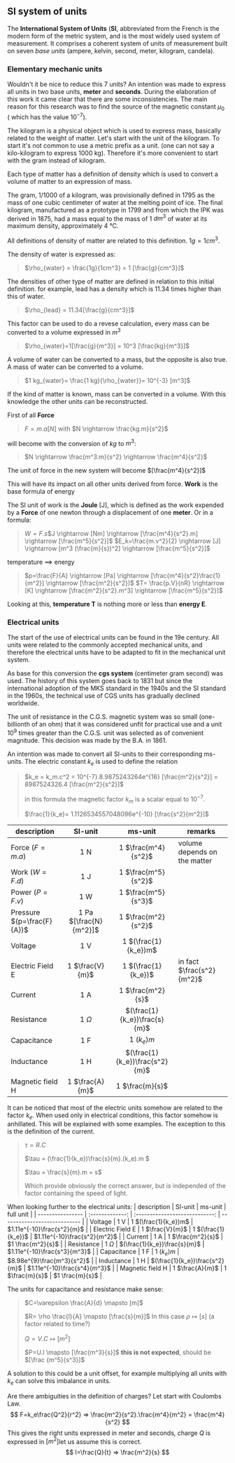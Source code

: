 ## SI system of units
The **International System of Units** (**SI**, abbreviated from the French is the modern form of the metric system, and is the most widely used system of measurement. It comprises a coherent system of units of measurement built on seven *base units* (ampere, kelvin, second, meter, kilogram, candela).

### Elementary mechanic units

Wouldn't it be nice to reduce this 7 units? An intention was made to express all units in two base units, **meter** and **seconds**. During the elaboration of this work it came clear that there are some inconsistencies. The main reason for this research was to find the source of the magnetic constant $\mu_0$ ( which has the value $10^{-7}$). 

The kilogram is a physical object which is used to express mass, basically related to the weight of matter. Let's start with the unit of the kilogram. To start it's not common to use a metric prefix as a unit. (one can not say a kilo-kilogram to express 1000 kg). Therefore it's more convenient to start with the gram instead of kilogram. 

Each type of matter has a definition of density which is used to convert a volume of matter to an expression of mass.

The gram, 1/1000 of a kilogram, was provisionally defined in 1795 as the mass of one cubic centimeter of water at the melting point of ice. The final kilogram, manufactured as a prototype in 1799 and from which the IPK was derived in 1875, had a mass equal to the mass of 1 $dm^3$ of water at its maximum density, approximately 4 °C.

All definitions of density of matter are related to this definition. $1 g = 1 cm^3$.

The density of water is expressed as: 

>$\rho_{water} = \frac{1g}{1cm^3} = 1 [\frac{g}{cm^3}]$

The densities of other type of matter are defined in relation to this initial definition. for example, lead has a density which is 11.34 times higher than this of water. 

>$\rho_{lead} = 11.34[\frac{g}{cm^3}]$

This factor can be used to do a revese calculation, every mass can be converted to a volume expressed in $m^3$

>$\rho_{water}=1[\frac{g}{m^3}] = 10^3 [\frac{kg}{m^3}]$

A volume of water can be converted to a mass, but the opposite is also true. A mass of water can be converted to a volume.

>$1 kg_{water}= \frac{1 kg}{\rho_{water}}= 10^{-3} [m^3]$

If the kind of matter is known, mass can be converted in a volume. With this knowledge the other units can be reconstructed.

First of all **Force** 

>$F=m.a [N]$  with $N  \rightarrow \frac{kg.m}{s^2}$ 

will become with the conversion of $kg$ to $m^3$:

>$N \rightarrow \frac{m^3.m}{s^2} \rightarrow \frac{m^4}{s^2}$

The unit of force in the new system will become $[\frac{m^4}{s^2}]$

This will have its impact on all other units derived from force. **Work** is  the base formula of energy 

The SI unit of work is the **Joule**  [J], which is defined as the work expended by a **Force**  of one newton through a displacement of one **meter**. Or in a formula:

>$W=F.s​$ 
>$J \rightarrow [Nm] \rightarrow [\frac{m^4}{s^2}.m] \rightarrow [\frac{m^5}{s^2}]$
>$E_k=\frac{m.v^2}{2} \rightarrow [J] \rightarrow [m^3 (\frac{m}{s})^2] \rightarrow [\frac{m^5}{s^2}]$ 

temperature ==> energy

>$p=\frac{F}{A} \rightarrow [Pa] \rightarrow [\frac{m^4}{s^2}\frac{1}{m^2}] \rightarrow [\frac{m^2}{s^2}]$
>$T= \frac{p.V}{nR} \rightarrow [K] \rightarrow [\frac{m^2}{s^2}.m^3] \rightarrow [\frac{m^5}{s^2}]$

Looking at this, **temperature T** is nothing more or less than **energy E**.

### Electrical units

The start of the use of electrical units can be found in the 19e century. All units were related to the commonly accepted mechanical units, and therefore the electrical units have to be adapted to fit in the mechanical unit system.

As base for this conversion the **cgs system** (centimeter gram second) was used. The history of this system goes back to 1831 but since the international adoption of the MKS standard in the 1940s and the SI standard in the 1960s, the technical use of CGS units has gradually declined worldwide. 

The unit of resistance in the C.G.S. magnetic system was so small (one-billionth of an ohm) that it was considered unfit for practical use and a unit $10^9$ times greater than the C.G.S. unit was selected as of convenient magnitude. This decision was made by the B.A. in 1861.

An intention was made to convert all SI-units to their corresponding ms-units. The electric constant $k_e$ is used to define the relation 

>  $k_e = k_m.c^2 = 10^{-7}.8.9875243264e^{16} [\frac{m^2}{s^2}] = 8987524326.4 [\frac{m^2}{s^2}]$
>
>  in this formula the magnetic factor $k_m$ is a scalar equal to $10^{-7}$.
>
>  $\frac{1}{k_e}= 1.1126534557048096e^{-10} [\frac{s^2}{m^2}]$



| description                |        SI-unit         |            ms-unit             | remarks                      |
| -------------------------- | :--------------------: | :----------------------------: | ---------------------------- |
| Force  ($F=m.a$)           |          1 N           |      1 $\frac{m^4}{s^2}$       | volume depends on the matter |
| Work ($W=F.d$)             |          1 J           |      1 $\frac{m^5}{s^2}$       |                              |
| Power ($P=F.v$)            |          1 W           |      1 $\frac{m^5}{s^3}$       |                              |
| Pressure $(p=\frac{F}{A})$ | 1 Pa $[\frac{N}{m^2}]$ |      1 $\frac{m^2}{s^2}$       |                              |
| Voltage                    |          1 V           |      1 $(\frac{1}{k_e})m$      |                              |
| Electric Field E           |    1 $\frac{V}{m}$     |      1 $(\frac{1}{k_e})$       | in fact $\frac{s^2}{m^2}$    |
| Current                    |          1 A           |       1 $\frac{m^2}{s}$        |                              |
| Resistance                 |       1 $\Omega$       |  $(\frac{1}{k_e})\frac{s}{m}$  |                              |
| Capacitance                |          1 F           |           1 $(k_e)m$           |                              |
| Inductance                 |          1 H           | $(\frac{1}{k_e})\frac{s^2}{m}$ |                              |
| Magnetic field H           |    1 $\frac{A}{m}$     |        1 $\frac{m}{s}$         |                              |


It can be noticed that most of the electric units somehow are related to the factor $k_e$. When used only in electrical conditions, this factor somehow is anhillated. This will be explained with some examples. The exception to this is the definition of the current.

> $\tau= R.C$
>
> $\tau = (\frac{1}{k_e})\frac{s}{m}.(k_e).m $
>
> $\tau = \frac{s}{m}.m = s$ 
>
> Which provide obviously the correct answer, but is independed of the factor containing the speed of light.

When looking further to the electrical units:
| description      |     SI-unit     |            ms-unit             | full unit                    |
| ---------------- | :-------------: | :----------------------------: | ---------------------------- |
| Voltage          |       1 V       |      1 $(\frac{1}{k_e})m$      | $1.11e^{-10}\frac{s^2}{m}$   |
| Electric Field E | 1 $\frac{V}{m}$ |      1 $(\frac{1}{k_e})$       | $1.11e^{-10}\frac{s^2}{m^2}$ |
| Current          |       1 A       |       1 $\frac{m^2}{s}$        | $1 \frac{m^2}{s}$            |
| Resistance       |   1 $\Omega$    |  $(\frac{1}{k_e})\frac{s}{m}$  | $1.11e^{-10}\frac{s^3}{m^3}$ |
| Capacitance      |       1 F       |           1 $(k_e)m$           | $8.98e^{9}\frac{m^3}{s^2}$   |
| Inductance       |       1 H       | $(\frac{1}{k_e})\frac{s^2}{m}$ | $1.11e^{-10}\frac{s^4}{m^3}$ |
| Magnetic field H | 1 $\frac{A}{m}$ |        1 $\frac{m}{s}$         | $1 \frac{m}{s}$              |

The units for capacitance and resistance make sense:

> $C=\varepsilon \frac{A}{d} \mapsto [m]$
>
> $R= \rho \frac{l}{A} \mapsto [\frac{s}{m}]​$ In this case $\rho \mapsto [s]​$ (a factor related to time?) 
>
> $Q=V.C \mapsto [m^2]$
>
> $P=U.I \mapsto [\frac{m^3}{s}]$  **this is not expected**, should be $[\frac {m^5}{s^3}]$ 



A solution to this could be a unit offset, for example multiplying all units with $k_e$ can solve this imbalance in units. 





Are there ambiguities in the definition of charges? Let start with Coulombs Law.
$$
F=k_e\frac{Q^2}{r^2} => \frac{m^2}{s^2}.\frac{m^4}{m^2} = \frac{m^4}{s^2}
$$
This gives the right units expressed in meter and seconds, charge $Q$ is expressed in $[m^2]$let us assume this is correct.
$$
I=\frac{Q}{t} => \frac{m^2}{s}
$$






























